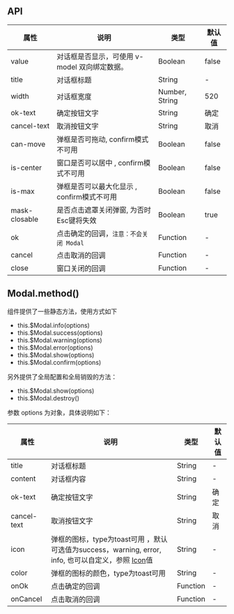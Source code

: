 ## API

| 属性          | 说明                                          | 类型           | 默认值 |
|---------------|-----------------------------------------------|----------------|--------|
| value         | 对话框是否显示，可使用 v-model 双向绑定数据。 | Boolean        | false  |
| title         | 对话框标题                                    | String         | -      |
| width         | 对话框宽度                                    | Number, String | 520    |
| ok-text       | 确定按钮文字                                  | String         | 确定   |
| cancel-text   | 取消按钮文字                                  | String         | 取消   |
| can-move      | 弹框是否可拖动, confirm模式不可用             | Boolean        | false  |
| is-center     | 窗口是否可以居中 , confirm模式不可用          | Boolean        | false  |
| is-max        | 弹框是否可以最大化显示 , confirm模式不可用    | Boolean        | false  |
| mask-closable | 是否点击遮罩关闭弹窗, 为否时Esc键将失效       | Boolean        | true   |
| ok            | 点击确定的回调，`注意：不会关闭 Modal `                              | Function       | -      |
| cancel        | 点击取消的回调                                | Function       | -      |
| close         | 窗口关闭的回调                                | Function       | -      |
  

## Modal.method()

组件提供了一些静态方法，使用方式如下

* this.$Modal.info(options)
* this.$Modal.success(options)
* this.$Modal.warning(options)
* this.$Modal.error(options)
* this.$Modal.show(options)
* this.$Modal.confirm(options)

另外提供了全局配置和全局销毁的方法：

* this.$Modal.show(options)
* this.$Modal.destroy()

参数 options 为对象，具体说明如下：

| 属性        | 说明                                                                                                                   | 类型     | 默认值 |
|-------------|------------------------------------------------------------------------------------------------------------------------|----------|--------|
| title       | 对话框标题                                                                                                             | String   | -      |
| content     | 对话框内容                                                                                                             | String   | -      |
| ok-text     | 确定按钮文字                                                                                                           | String   | 确定   |
| cancel-text | 取消按钮文字                                                                                                           | String   | 取消   |
| icon        | 弹框的图标，type为toast可用 ，默认可选值为success，warning, error, info, 也可以自定义，参照 [Icon](/components/icon)值 | String   | -      |
| color       | 弹框的图标的颜色，type为toast可用                                                                                      | String   | -      |
| onOk        | 点击确定的回调                                                                                                         | Function | -      |
| onCancel    | 点击取消的回调                                                                                                         | Function | -      |
